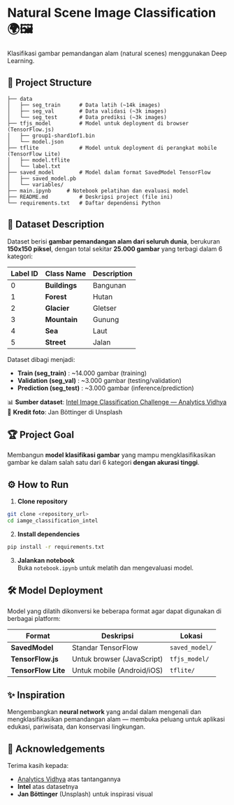
# Natural Scene Image Classification 🌍🖼️

Klasifikasi gambar pemandangan alam (natural scenes) menggunakan Deep Learning.

## 📂 Project Structure

```
├── data
│   ├── seg_train      # Data latih (~14k images)
│   ├── seg_val        # Data validasi (~3k images)
│   └── seg_test       # Data prediksi (~3k images)
├── tfjs_model         # Model untuk deployment di browser (TensorFlow.js)
│   ├── group1-shard1of1.bin
│   └── model.json
├── tflite             # Model untuk deployment di perangkat mobile (TensorFlow Lite)
│   ├── model.tflite
│   └── label.txt
├── saved_model        # Model dalam format SavedModel TensorFlow
│   ├── saved_model.pb
│   └── variables/
├── main.ipynb     # Notebook pelatihan dan evaluasi model
├── README.md          # Deskripsi project (file ini)
└── requirements.txt   # Daftar dependensi Python
```

## 📝 Dataset Description

Dataset berisi **gambar pemandangan alam dari seluruh dunia**, berukuran **150x150 piksel**, dengan total sekitar **25.000 gambar** yang terbagi dalam 6 kategori:

| Label ID | Class Name | Description |
|----------|------------|-------------|
| 0 | **Buildings** | Bangunan |
| 1 | **Forest** | Hutan |
| 2 | **Glacier** | Gletser |
| 3 | **Mountain** | Gunung |
| 4 | **Sea** | Laut |
| 5 | **Street** | Jalan |

Dataset dibagi menjadi:

- **Train (seg_train)** : ~14.000 gambar (training)
- **Validation (seg_val)** : ~3.000 gambar (testing/validation)
- **Prediction (seg_test)** : ~3.000 gambar (inference/prediction)

📊 **Sumber dataset**: [Intel Image Classification Challenge — Analytics Vidhya](https://datahack.analyticsvidhya.com)  
📸 **Kredit foto**: Jan Böttinger di Unsplash

## 🏆 Project Goal

Membangun **model klasifikasi gambar** yang mampu mengklasifikasikan gambar ke dalam salah satu dari 6 kategori **dengan akurasi tinggi**.

## ⚙️ How to Run

1. **Clone repository**  
```bash
git clone <repository_url>
cd iamge_classification_intel
```

2. **Install dependencies**  
```bash
pip install -r requirements.txt
```

3. **Jalankan notebook**  
Buka `notebook.ipynb` untuk melatih dan mengevaluasi model.

## 🛠️ Model Deployment

Model yang dilatih dikonversi ke beberapa format agar dapat digunakan di berbagai platform:

| Format | Deskripsi | Lokasi |
|--------|-----------|--------|
| **SavedModel** | Standar TensorFlow | `saved_model/` |
| **TensorFlow.js** | Untuk browser (JavaScript) | `tfjs_model/` |
| **TensorFlow Lite** | Untuk mobile (Android/iOS) | `tflite/` |

## ✨ Inspiration

Mengembangkan **neural network** yang andal dalam mengenali dan mengklasifikasikan pemandangan alam — membuka peluang untuk aplikasi edukasi, pariwisata, dan konservasi lingkungan.

## 🙏 Acknowledgements

Terima kasih kepada:

- [Analytics Vidhya](https://datahack.analyticsvidhya.com) atas tantangannya
- **Intel** atas datasetnya
- **Jan Böttinger** (Unsplash) untuk inspirasi visual
